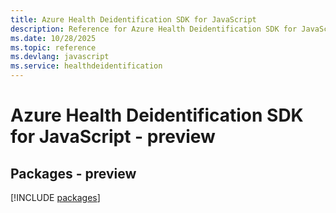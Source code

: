 ```yaml
---
title: Azure Health Deidentification SDK for JavaScript
description: Reference for Azure Health Deidentification SDK for JavaScript
ms.date: 10/28/2025
ms.topic: reference
ms.devlang: javascript
ms.service: healthdeidentification
---
```

# Azure Health Deidentification SDK for JavaScript - preview
## Packages - preview
[!INCLUDE [packages](health-deidentification-index.md)]